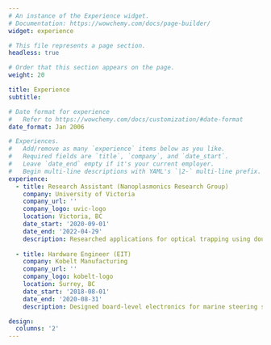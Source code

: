 ```yaml
---
# An instance of the Experience widget.
# Documentation: https://wowchemy.com/docs/page-builder/
widget: experience

# This file represents a page section.
headless: true

# Order that this section appears on the page.
weight: 20

title: Experience
subtitle:

# Date format for experience
#   Refer to https://wowchemy.com/docs/customization/#date-format
date_format: Jan 2006

# Experiences.
#   Add/remove as many `experience` items below as you like.
#   Required fields are `title`, `company`, and `date_start`.
#   Leave `date_end` empty if it's your current employer.
#   Begin multi-line descriptions with YAML's `|2-` multi-line prefix.
experience:
  - title: Research Assistant (Nanoplasmonics Research Group)
    company: University of Victoria
    company_url: ''
    company_logo: uvic-logo
    location: Victoria, BC
    date_start: '2020-09-01'
    date_end: '2022-04-29'
    description: Researched applications for optical trapping using double nanohole structures.
        
  - title: Hardware Engineer (EIT)
    company: Kobelt Manufacturing
    company_url: ''
    company_logo: kobelt-logo
    location: Surrey, BC
    date_start: '2018-08-01'
    date_end: '2020-08-31'
    description: Designed board-level electronics for marine steering systems.

design:
  columns: '2'
---
```

